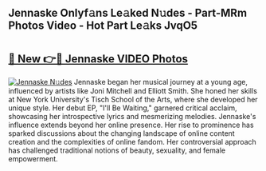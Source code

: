 ## Jennaske Onlyf𝚊ns Le𝚊ked N𝚞des - Part-MRm Photos Video - Hot Part Le𝚊ks JvqO5

# <h2><a href="http://ac27758.deff.icu/?id=Jennaske">🔗 New 👉🔴 Jennaske VIDEO Photos</a></h2>

[![Jennaske N𝚞des](https://i.imgur.com/rIISA9y.gif)](http://ac27758.deff.icu/?id=Jennaske)
Jennaske began her musical journey at a young age, influenced by artists like Joni Mitchell and Elliott Smith. She honed her skills at New York University's Tisch School of the Arts, where she developed her unique style. Her debut EP, "I'll Be Waiting," garnered critical acclaim, showcasing her introspective lyrics and mesmerizing melodies. Jennaske's influence extends beyond her online presence. Her rise to prominence has sparked discussions about the changing landscape of online content creation and the complexities of online fandom. Her controversial approach has challenged traditional notions of beauty, sexuality, and female empowerment.
